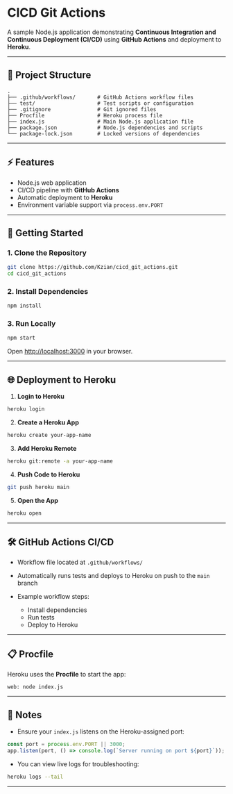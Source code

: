 # CICD Git Actions

A sample Node.js application demonstrating **Continuous Integration and Continuous Deployment (CI/CD)** using **GitHub Actions** and deployment to **Heroku**.

---

## 📂 Project Structure

```
.
├── .github/workflows/       # GitHub Actions workflow files
├── test/                    # Test scripts or configuration
├── .gitignore               # Git ignored files
├── Procfile                 # Heroku process file
├── index.js                 # Main Node.js application file
├── package.json             # Node.js dependencies and scripts
└── package-lock.json        # Locked versions of dependencies
```

---

## ⚡ Features

* Node.js web application
* CI/CD pipeline with **GitHub Actions**
* Automatic deployment to **Heroku**
* Environment variable support via `process.env.PORT`

---

## 🚀 Getting Started

### 1. Clone the Repository

```bash
git clone https://github.com/Kzian/cicd_git_actions.git
cd cicd_git_actions
```

### 2. Install Dependencies

```bash
npm install
```

### 3. Run Locally

```bash
npm start
```

Open [http://localhost:3000](http://localhost:3000) in your browser.

---

## 🌐 Deployment to Heroku

1. **Login to Heroku**

```bash
heroku login
```

2. **Create a Heroku App**

```bash
heroku create your-app-name
```

3. **Add Heroku Remote**

```bash
heroku git:remote -a your-app-name
```

4. **Push Code to Heroku**

```bash
git push heroku main
```

5. **Open the App**

```bash
heroku open
```

---

## 🛠️ GitHub Actions CI/CD

* Workflow file located at `.github/workflows/`
* Automatically runs tests and deploys to Heroku on push to the `main` branch
* Example workflow steps:

  * Install dependencies
  * Run tests
  * Deploy to Heroku

---

## 📋 Procfile

Heroku uses the **Procfile** to start the app:

```
web: node index.js
```

---

## 📝 Notes

* Ensure your `index.js` listens on the Heroku-assigned port:

```javascript
const port = process.env.PORT || 3000;
app.listen(port, () => console.log(`Server running on port ${port}`));
```

* You can view live logs for troubleshooting:

```bash
heroku logs --tail
```

---



